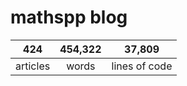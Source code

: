 # mathspp blog

<table class="stats-table">
    <thead>
        <tr>
            <th style="text-align: center;">424</th>
            <th style="text-align: center;">454,322</th>
            <th style="text-align: center;">37,809</th>
        </tr>
    </thead>
    <tbody>
        <tr>
            <td style="text-align: center;">articles</td>
            <td style="text-align: center;">words</td>
            <td style="text-align: center;">lines of code</td>
        </tr>
    </tbody>
</table>